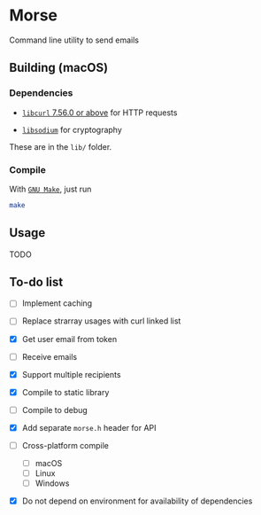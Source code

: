 # Morse
Command line utility to send emails

## Building (macOS)

### Dependencies

* [`libcurl` 7.56.0 or above](https://curl.haxx.se/libcurl/c/libcurl.html) for HTTP requests

* [`libsodium`](https://github.com/jedisct1/libsodium) for cryptography

These are in the `lib/` folder.


### Compile


With [`GNU Make`](https://www.gnu.org/software/make/manual/html_node/Overview.html#Overview), just run

```bash
make
```


## Usage

TODO

## To-do list
- [ ] Implement caching
- [ ] Replace strarray usages with curl linked list
- [x] Get user email from token
- [ ] Receive emails
- [x] Support multiple recipients
- [x] Compile to static library
- [ ] Compile to debug
- [x] Add separate `morse.h` header for API
- [ ] Cross-platform compile
  * [ ] macOS
  * [ ] Linux
  * [ ] Windows
- [x] Do not depend on environment for availability of dependencies

